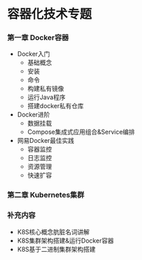 # 容器化技术专题

### 第一章 Docker容器

* Docker入门
  * 基础概念
  * 安装
  * 命令
  * 构建私有镜像
  * 运行Java程序
  * 搭建docker私有仓库
* Docker进阶
  * 数据挂载
  * Compose集成式应用组合&Service编排
* 网易Docker最佳实践
  * 容器监控
  * 日志监控
  * 资源管理
  * 快速扩容

### 第二章 Kubernetes集群

### 补充内容

* K8S核心概念肮脏名词讲解
* K8S集群架构搭建&运行Docker容器
* K8S基于二进制集群架构搭建



